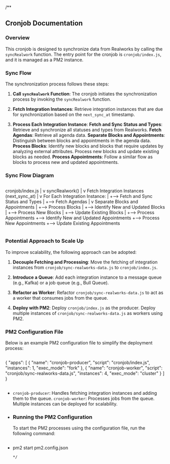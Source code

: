 /\*\*

  ## Cronjob Documentation

  ### Overview
  This cronjob is designed to synchronize data from Realworks by calling the `syncRealwork` function.
  The entry point for the cronjob is `cronjob/index.js`, and it is managed as a PM2 instance.

  ### Sync Flow
  The synchronization process follows these steps:

  1.  **Call `syncRealwork` Function**:
  The cronjob initiates the synchronization process by invoking the `syncRealwork` function.

  2.  **Fetch Integration Instances**:
  Retrieve integration instances that are due for synchronization based on the `next_sync_at` timestamp.

  3.  **Process Each Integration Instance**:
  **Fetch and Sync Status and Types**:
        Retrieve and synchronize all statuses and types from Realworks.
  **Fetch Agendas**:
        Retrieve all agenda data.
  **Separate Blocks and Appointments**:
        Distinguish between blocks and appointments in the agenda data.
  **Process Blocks**:
        Identify new blocks and blocks that require updates by analyzing external attributes.
        Process new blocks and update existing blocks as needed.
  **Process Appointments**:
        Follow a similar flow as blocks to process new and updated appointments.

  ### Sync Flow Diagram
  ```

  ```
  cronjob/index.js
         |
         v
  syncRealwork()
         |
         v
  Fetch Integration Instances (next_sync_at)
         |
         v
  For Each Integration Instance:
         |
         +--> Fetch and Sync Status and Types
         |
         +--> Fetch Agendas
                |
                v
         Separate Blocks and Appointments
                |
                +--> Process Blocks
                |       +--> Identify New and Updated Blocks
                |       +--> Process New Blocks
                |       +--> Update Existing Blocks
                |
                +--> Process Appointments
                        +--> Identify New and Updated Appointments
                        +--> Process New Appointments
                        +--> Update Existing Appointments
  ```

  ```

  ### Potential Approach to Scale Up
  To improve scalability, the following approach can be adopted:

  1.  **Decouple Fetching and Processing**:
  Move the fetching of integration instances from `cronjob/sync-realworks-data.js` to `cronjob/index.js`.

  2.  **Introduce a Queue**:
  Add each integration instance to a message queue (e.g., Kafka) or a job queue (e.g., Bull Queue).

  3.  **Refactor as Worker**:
  Refactor `cronjob/sync-realworks-data.js` to act as a worker that consumes jobs from the queue.

  4.  **Deploy with PM2**:
  Deploy `cronjob/index.js` as the producer.
  Deploy multiple instances of `cronjob/sync-realworks-data.js` as workers using PM2.
  
  ### PM2 Configuration File
  Below is an example PM2 configuration file to simplify the deployment process:

  ```json

  ```
  {
  "apps": [
      {
        "name": "cronjob-producer",
        "script": "cronjob/index.js",
        "instances": 1,
        "exec_mode": "fork"
      },
      {
        "name": "cronjob-worker",
        "script": "cronjob/sync-realworks-data.js",
        "instances": 4,
        "exec_mode": "cluster"
      }
    ]
  }
  ```

  ```
-
  `cronjob-producer`: Handles fetching integration instances and adding them to the queue.
  `cronjob-worker`: Processes jobs from the queue. Multiple instances can be deployed for scalability.
-
  ### Running the PM2 Configuration
  To start the PM2 processes using the configuration file, run the following command:
-
  ```bash

  ```
  pm2 start pm2.config.json
  ```
  */
  ```
